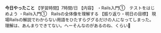 **今日やったこと**
【学習時間】7時間/日
【内容】
・Rails入門①　テストをはじめよう
・Rails入門①　Railsの全体像を理解する
【振り返り・明日の目標】
現場Railsの解説でわからない用語をひたすらググるだけの人になってしまった。
理解は、あんまりできてない。へーそんなのがあるのね、くらい🥲